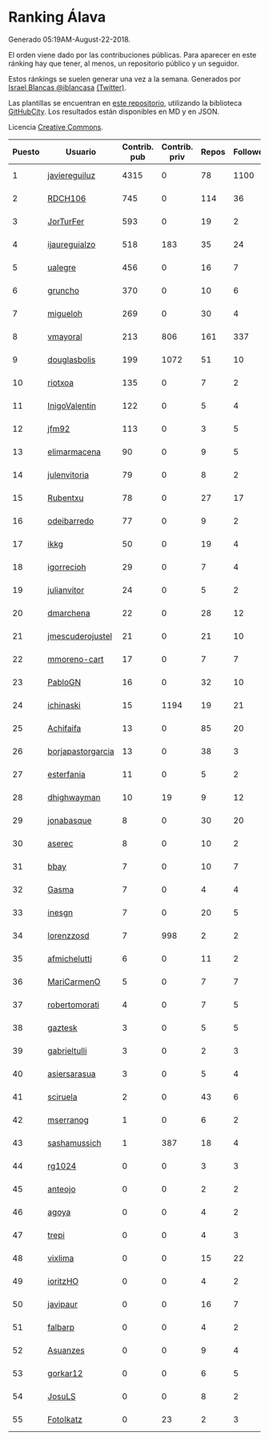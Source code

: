 # Ranking Álava

Generado 05:19AM-August-22-2018.

El orden viene dado por las contribuciones públicas. Para aparecer en este ránking hay que tener, al menos, un repositorio público y un seguidor.

Estos ránkings se suelen generar una vez a la semana. Generados por [Israel Blancas @iblancasa](https://github.com/iblancasa/) [(Twitter)](https://twitter.com/iblancasa).

Las plantillas se encuentran en [este repositorio](https://github.com/iblancasa/GH-Spanish-Ranking), utilizando la biblioteca [GitHubCity](https://github.com/iblancasa/GitHubCity). Los resultados están disponibles en MD y en JSON.

Licencia [Creative Commons](https://creativecommons.org/licenses/by/4.0/).

| Puesto   |  Usuario  | Contrib. pub | Contrib. priv |Repos| Followers | Desde |  Avatar  |
|----------|-----------|--------------|---------------|-----|-----------|-------|----------|
|1|[javiereguiluz](https://github.com/javiereguiluz)|4315|0|78|1100|2009-04-13|![javiereguiluz]()|
|2|[RDCH106](https://github.com/RDCH106)|745|0|114|36|2012-02-28|![RDCH106]()|
|3|[JorTurFer](https://github.com/JorTurFer)|593|0|19|2|2018-02-27|![JorTurFer]()|
|4|[ijaureguialzo](https://github.com/ijaureguialzo)|518|183|35|24|2014-02-21|![ijaureguialzo]()|
|5|[ualegre](https://github.com/ualegre)|456|0|16|7|2016-04-04|![ualegre]()|
|6|[gruncho](https://github.com/gruncho)|370|0|10|6|2010-08-08|![gruncho]()|
|7|[migueloh](https://github.com/migueloh)|269|0|30|4|2017-03-24|![migueloh]()|
|8|[vmayoral](https://github.com/vmayoral)|213|806|161|337|2012-01-24|![vmayoral]()|
|9|[douglasbolis](https://github.com/douglasbolis)|199|1072|51|10|2014-12-05|![douglasbolis]()|
|10|[riotxoa](https://github.com/riotxoa)|135|0|7|2|2015-09-01|![riotxoa]()|
|11|[InigoValentin](https://github.com/InigoValentin)|122|0|5|4|2013-09-30|![InigoValentin]()|
|12|[jfm92](https://github.com/jfm92)|113|0|3|5|2015-08-03|![jfm92]()|
|13|[elimarmacena](https://github.com/elimarmacena)|90|0|9|5|2016-07-11|![elimarmacena]()|
|14|[julenvitoria](https://github.com/julenvitoria)|79|0|8|2|2018-02-01|![julenvitoria]()|
|15|[Rubentxu](https://github.com/Rubentxu)|78|0|27|17|2011-02-07|![Rubentxu]()|
|16|[odeibarredo](https://github.com/odeibarredo)|77|0|9|2|2017-04-27|![odeibarredo]()|
|17|[ikkg](https://github.com/ikkg)|50|0|19|4|2015-01-24|![ikkg]()|
|18|[igorrecioh](https://github.com/igorrecioh)|29|0|7|4|2015-10-06|![igorrecioh]()|
|19|[julianvitor](https://github.com/julianvitor)|24|0|5|2|2016-10-16|![julianvitor]()|
|20|[dmarchena](https://github.com/dmarchena)|22|0|28|12|2013-02-18|![dmarchena]()|
|21|[jmescuderojustel](https://github.com/jmescuderojustel)|21|0|21|10|2013-06-20|![jmescuderojustel]()|
|22|[mmoreno-cart](https://github.com/mmoreno-cart)|17|0|7|7|2014-02-04|![mmoreno-cart]()|
|23|[PabloGN](https://github.com/PabloGN)|16|0|32|10|2014-02-04|![PabloGN]()|
|24|[ichinaski](https://github.com/ichinaski)|15|1194|19|21|2012-05-19|![ichinaski]()|
|25|[Achifaifa](https://github.com/Achifaifa)|13|0|85|20|2013-11-18|![Achifaifa]()|
|26|[borjapastorgarcia](https://github.com/borjapastorgarcia)|13|0|38|3|2015-10-06|![borjapastorgarcia]()|
|27|[esterfania](https://github.com/esterfania)|11|0|5|2|2018-01-07|![esterfania]()|
|28|[dhighwayman](https://github.com/dhighwayman)|10|19|9|12|2009-04-10|![dhighwayman]()|
|29|[jonabasque](https://github.com/jonabasque)|8|0|30|20|2012-05-05|![jonabasque]()|
|30|[aserec](https://github.com/aserec)|8|0|10|2|2014-02-13|![aserec]()|
|31|[bbay](https://github.com/bbay)|7|0|10|7|2013-06-20|![bbay]()|
|32|[Gasma](https://github.com/Gasma)|7|0|4|4|2014-09-10|![Gasma]()|
|33|[inesgn](https://github.com/inesgn)|7|0|20|5|2014-04-26|![inesgn]()|
|34|[lorenzzosd](https://github.com/lorenzzosd)|7|998|2|2|2015-10-20|![lorenzzosd]()|
|35|[afmichelutti](https://github.com/afmichelutti)|6|0|11|2|2017-05-29|![afmichelutti]()|
|36|[MariCarmenO](https://github.com/MariCarmenO)|5|0|7|7|2016-02-11|![MariCarmenO]()|
|37|[robertomorati](https://github.com/robertomorati)|4|0|7|5|2013-02-02|![robertomorati]()|
|38|[gaztesk](https://github.com/gaztesk)|3|0|5|5|2012-11-20|![gaztesk]()|
|39|[gabrieltulli](https://github.com/gabrieltulli)|3|0|2|3|2012-06-13|![gabrieltulli]()|
|40|[asiersarasua](https://github.com/asiersarasua)|3|0|5|4|2013-01-06|![asiersarasua]()|
|41|[sciruela](https://github.com/sciruela)|2|0|43|6|2011-03-23|![sciruela]()|
|42|[mserranog](https://github.com/mserranog)|1|0|6|2|2012-04-17|![mserranog]()|
|43|[sashamussich](https://github.com/sashamussich)|1|387|18|4|2015-10-21|![sashamussich]()|
|44|[rg1024](https://github.com/rg1024)|0|0|3|3|2010-05-02|![rg1024]()|
|45|[anteojo](https://github.com/anteojo)|0|0|2|2|2009-04-06|![anteojo]()|
|46|[agoya](https://github.com/agoya)|0|0|4|2|2012-02-03|![agoya]()|
|47|[trepi](https://github.com/trepi)|0|0|4|3|2011-04-27|![trepi]()|
|48|[vixlima](https://github.com/vixlima)|0|0|15|22|2009-08-08|![vixlima]()|
|49|[ioritzHO](https://github.com/ioritzHO)|0|0|4|2|2012-08-19|![ioritzHO]()|
|50|[javipaur](https://github.com/javipaur)|0|0|16|7|2013-02-06|![javipaur]()|
|51|[falbarp](https://github.com/falbarp)|0|0|4|2|2013-05-27|![falbarp]()|
|52|[Asuanzes](https://github.com/Asuanzes)|0|0|9|4|2013-05-12|![Asuanzes]()|
|53|[gorkar12](https://github.com/gorkar12)|0|0|6|5|2013-09-25|![gorkar12]()|
|54|[JosuLS](https://github.com/JosuLS)|0|0|8|2|2015-03-31|![JosuLS]()|
|55|[FotoIkatz](https://github.com/FotoIkatz)|0|23|2|3|2015-11-19|![FotoIkatz]()|

